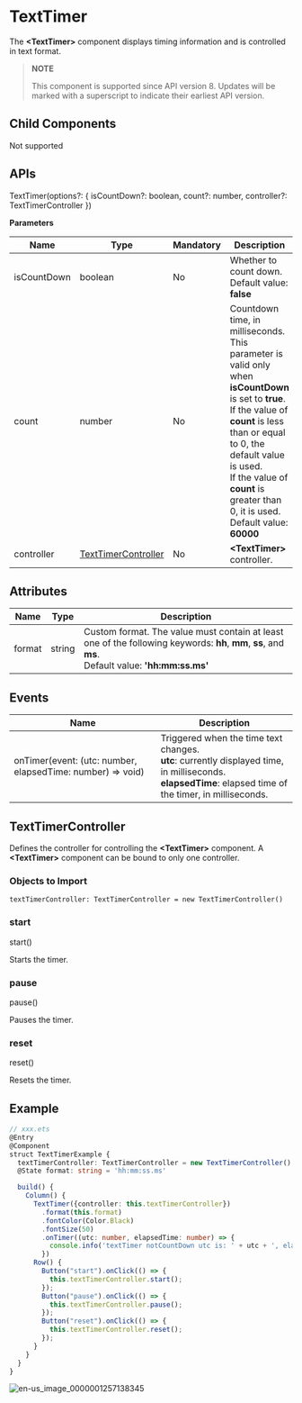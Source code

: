 # TextTimer

The **\<TextTimer>** component displays timing information and is controlled in text format.

>  **NOTE**
>
>  This component is supported since API version 8. Updates will be marked with a superscript to indicate their earliest API version.


## Child Components

Not supported


## APIs

TextTimer(options?: { isCountDown?: boolean, count?: number, controller?: TextTimerController })

**Parameters**

| Name| Type| Mandatory| Description|
| -------- | -------- | -------- | -------- |
| isCountDown | boolean | No| Whether to count down.<br/>Default value: **false** |
| count | number | No| Countdown time, in milliseconds. This parameter is valid only when **isCountDown** is set to **true**.<br>If the value of **count** is less than or equal to 0, the default value is used.<br>If the value of **count** is greater than 0, it is used.<br/>Default value: **60000** |
| controller | [TextTimerController](#texttimercontroller) | No| **\<TextTimer>** controller.|

## Attributes

| Name| Type| Description|
| -------- | -------- | -------- |
| format | string | Custom format. The value must contain at least one of the following keywords: **hh**, **mm**, **ss**, and **ms**.<br>Default value: **'hh:mm:ss.ms'** |


## Events

| Name| Description|
| -------- | -------- |
| onTimer(event: (utc: number, elapsedTime: number) =&gt; void) | Triggered when the time text changes.<br>**utc**: currently displayed time, in milliseconds.<br>**elapsedTime**: elapsed time of the timer, in milliseconds.|


## TextTimerController

Defines the controller for controlling the **\<TextTimer>** component. A **\<TextTimer>** component can be bound to only one controller.

### Objects to Import

```
textTimerController: TextTimerController = new TextTimerController()

```

### start

start()

Starts the timer.

### pause

pause()

Pauses the timer.

### reset

reset()

Resets the timer.


## Example

```ts
// xxx.ets
@Entry
@Component
struct TextTimerExample {
  textTimerController: TextTimerController = new TextTimerController()
  @State format: string = 'hh:mm:ss.ms'

  build() {
    Column() {
      TextTimer({controller: this.textTimerController})
        .format(this.format)
        .fontColor(Color.Black)
        .fontSize(50)
        .onTimer((utc: number, elapsedTime: number) => {
          console.info('textTimer notCountDown utc is: ' + utc + ', elapsedTime: ' + elapsedTime)
        })
      Row() {
        Button("start").onClick(() => {
          this.textTimerController.start();
        });
        Button("pause").onClick(() => {
          this.textTimerController.pause();
        });
        Button("reset").onClick(() => {
          this.textTimerController.reset();
        });
      }
    }
  }
}
```


![en-us_image_0000001257138345](figures/en-us_image_0000001257138345.gif)
